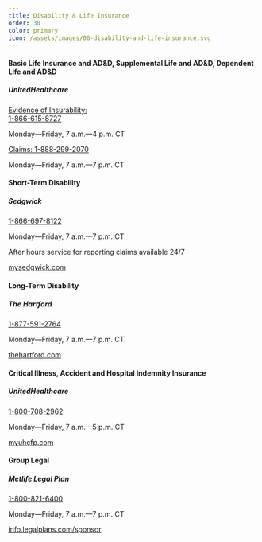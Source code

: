 ```yaml
---
title: Disability & Life Insurance
order: 30
color: primary
icon: /assets/images/06-disability-and-life-insurance.svg
---
```


#### Basic Life Insurance and AD&D, Supplemental Life and AD&D, Dependent Life and AD&D

##### UnitedHealthcare

[Evidence of Insurability:<br>1-866-615-8727](tel://+1-866-615-8727 "Evidence of Insurability: 1-866-615-8727")

Monday—Friday, 7 a.m.—4 p.m. CT

[Claims: 1-888-299-2070](tel://+1-888-299-2070 "Claims: 1-888-299-2070")

Monday—Friday, 7 a.m.—7 p.m. CT

#### Short-Term Disability

##### Sedgwick

[1-866-697-8122](tel://+1-866-697-8122 "1-866-697-8122")

Monday—Friday, 7 a.m.—7 p.m. CT

After hours service for reporting claims available 24/7

[mysedgwick.com](https://login.mysedgwick.com/ "mysedgwick.com in a new tab")

#### Long-Term Disability

##### The Hartford

[1-877-591-2764](tel://+1-877-591-2764 "1-877-591-2764")

Monday—Friday, 7 a.m.—7 p.m. CT

[thehartford.com](https://www.thehartford.com/ "thehartford.com in a new tab")

#### Critical Illness, Accident and Hospital Indemnity Insurance

##### UnitedHealthcare

[1-800-708-2962](tel://+1-800-708-2962 "1-800-708-2962")

Monday—Friday, 7 a.m.—5 p.m. CT

[myuhcfp.com](https://myuhcfp.com/tpa-ap-web/?navDeepDive=FP_publicMemberHomeDefaultContentMenu "myuhcfp.com in a new tab")

#### Group Legal

##### Metlife Legal Plan

[1-800-821-6400](tel://+1-800-821-6400 "1-800-821-6400")

Monday—Friday, 7 a.m.—7 p.m. CT

[info.legalplans.com/sponsor](https://www.legalplans.com/why-enroll "info.legalplans.com/sponsor in a new tab")
